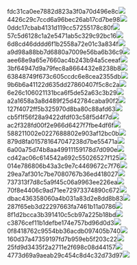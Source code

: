 fdc31ca0ee7882d823a3f0a70d496e8c<img  src="https://img.alicdn.com/bao/uploaded/i3/2639837995/TB2me9npIj_B1NjSZFHXXaDWpXa_!!2639837995.jpg_160x160.jpg">
4426c29c7ccd6a96bec26ab17cd7be98<img  src="https://img.alicdn.com/bao/uploaded/i4/2639837995/O1CN0128vl03pVszyGMqJ_!!2639837995.jpg_160x160.jpg">
0ddc17cbab4131d119cc57255178c80f<img  src="https://img.alicdn.com/bao/uploaded/i1/2639837995/O1CN0128vl0KHRyAexEmp_!!2639837995.jpg_160x160.jpg">
57c5d6128c1a2e5471ab5c329c92bc16<img  src="https://img.alicdn.com/bao/uploaded/i3/2639837995/O1CN0128vl0EHQKbxN3lK_!!2639837995.jpg_160x160.jpg">
6d8cd46dddd6f1b2558a72e01c3a834f<img  src="https://img.alicdn.com/bao/uploaded/i2/2639837995/O1CN0128vl0Ih2dy6u3Fm_!!2639837995.jpg_160x160.jpg">
a9d98a88bb7d6880a7009e56ba6b36c9<img  src="https://img.alicdn.com/bao/uploaded/i2/2639837995/TB2mEA3prZnBKNjSZFGXXbt3FXa_!!2639837995.jpg_160x160.jpg">
aee68e9a65e7660ac4b243b94a5ceeaf<img  src="https://img.alicdn.com/bao/uploaded/i3/2639837995/TB2Z4ECncj_B1NjSZFHXXaDWpXa_!!2639837995.jpg_160x160.jpg">
3bf64947d9a79fec8a8664432e8238b8<img  src="https://img.alicdn.com/bao/uploaded/i4/2639837995/O1CN0128vl0crlIuBjuDl_!!2639837995.jpg_160x160.jpg">
63848749f673c605ccdc6e8cea2355db<img  src="https://img.alicdn.com/bao/uploaded/i1/2639837995/O1CN0128vl0Y8l0ANbkeI_!!2639837995.jpg_160x160.jpg">
9b6b6a41122d635dd27860407f5c8c2a<img  src="https://img.alicdn.com/bao/uploaded/i4/2639837995/O1CN0128vl0WN9kjPa3ZD_!!2639837995.jpg_160x160.jpg">
6e26c106021131bca6f5de52a63c3b29<img  src="https://img.alicdn.com/bao/uploaded/i3/2639837995/O1CN0128vl01xAQZlViQ5_!!2639837995.jpg_160x160.jpg">
a2a1658a3a8d489f25d42784caba90f2<img  src="https://img.alicdn.com/bao/uploaded/i4/2639837995/O1CN0128vl0FocLMl3t6j_!!2639837995.jpg_160x160.jpg">
127f4072ff5b325970d8ba80c88afd63<img  src="https://img.alicdn.com/imgextra/i1/2639837995/O1CN0128vl0iSgnF23dyx_!!2639837995.jpg">
cb5f1f56f28a9422dfdf03c58f5d4f7d<img  src="https://img.alicdn.com/imgextra/i1/2639837995/O1CN0128vl0jd1am43drT_!!2639837995.jpg">
ac2f328fd00f2e966d6427f7fbe4df6f<img  src="https://img.alicdn.com/imgextra/i2/2639837995/O1CN0128vl0hMUuva3ckc_!!2639837995.jpg">
588211002e0227688802e903af12bc0b<img  src="https://img.alicdn.com/imgextra/i3/2639837995/O1CN0128vl0gumk5GoBEJ_!!2639837995.jpg">
879d8fa015781647047238d7be55471a<img  src="https://img.alicdn.com/imgextra/i1/2639837995/O1CN0128vl0hMV7PfLm57_!!2639837995.jpg">
6a00a75d74b8aa49911159178d7d090e<img  src="https://img.alicdn.com/imgextra/i3/2639837995/O1CN0128vl0jDQKSKpwBJ_!!2639837995.jpg">
cd42ac06c614542a692c55026527f125<img  src="https://img.alicdn.com/imgextra/i3/2639837995/O1CN0128vl0iyWgXWQ9Ad_!!2639837995.jpg">
014e786806b43a3c9e7c4469672c7f76<img  src="https://img.alicdn.com/imgextra/i3/2639837995/O1CN0128vl0gXpceD5sSR_!!2639837995.jpg">
29ea7af301c7be7080767b36ed418027<img  src="https://img.alicdn.com/imgextra/i3/2639837995/O1CN0128vl0iyOMDNVwMZ_!!2639837995.jpg">
737313f7d8c5a9f45c06a9963ee226ea<img  src="https://img.alicdn.com/imgextra/i2/2639837995/O1CN0128vl0i7l93RUAuE_!!2639837995.jpg">
70f8e4406c9ad71ee72973374890c672<img  src="https://img.alicdn.com/imgextra/i3/2639837995/O1CN0128vl0idzcPl8lLQ_!!2639837995.jpg">
dbac436358060a4b031a83d2e8dd8b83<img  src="https://img.alicdn.com/imgextra/i1/2639837995/O1CN0128vl0gXpM18KcRZ_!!2639837995.jpg">
287f65eb3d22297663fa7461b11a0786<img  src="https://img.alicdn.com/imgextra/i4/2639837995/O1CN0128vl0jd1alsQ1EB_!!2639837995.jpg">
8f1d2bcca3b391410c5cb97a225b18bd<img  src="https://img.alicdn.com/imgextra/i4/2639837995/O1CN0128vl0hMV7PaGW7r_!!2639837995.jpg">
c3876cef11b1defbe174e757bd96d0d3<img  src="https://img.alicdn.com/imgextra/i3/2639837995/O1CN0128vl0hMU74NaEh8_!!2639837995.jpg">
0f8418762c9554bb36acdb097405b740<img  src="https://img.alicdn.com/imgextra/i4/2639837995/O1CN0128vl0jDR01xJ9hp_!!2639837995.jpg">
160d37a47359197fd7b959eb5f203c22<img  src="https://img.alicdn.com/imgextra/i2/2639837995/O1CN0128vl0gumsP86Xrk_!!2639837995.jpg">
25fd9d3435f2a2711e2f698c08d44157<img  src="https://img.alicdn.com/imgextra/i1/2639837995/O1CN0128vl0i7lkSZeXf6_!!2639837995.jpg">
4773d69a9aeab29c454c8d4c32d73d97<img  src="https://img.alicdn.com/imgextra/i1/2639837995/O1CN0128vl0hpUquUPVNn_!!2639837995.jpg">
